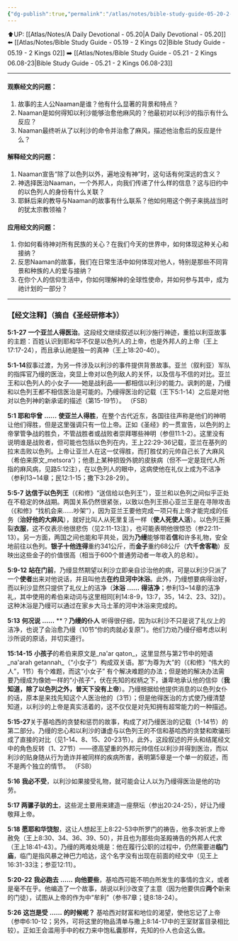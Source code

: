```yaml
---
{"dg-publish":true,"permalink":"/atlas/notes/bible-study-guide-05-20-2-kings-05/","noteIcon":""}
---
```


⬆️UP: [[Atlas/Notes/A Daily Devotional - 05.20\|A Daily Devotional - 05.20]]
⬅️ [[Atlas/Notes/Bible Study Guide - 05.19 - 2 Kings 02\|Bible Study Guide - 05.19 - 2 Kings 02]]
➡️ [[Atlas/Notes/Bible Study Guide - 05.21 - 2 Kings 06.08-23\|Bible Study Guide - 05.21 - 2 Kings 06.08-23]] 

---


#### 观察经文的问题：

1. 故事的主人公Naaman是谁？他有什么显著的背景和特点？
2. Naaman是如何得知以利沙能够治愈他麻风的？他最初对以利沙的指示有什么反应？
3. Naaman最终听从了以利沙的命令并治愈了麻风，描述他治愈后的反应是什么？

#### 解释经文的问题：

1. Naaman宣告“除了以色列以外，遍地没有神”时，这句话有何深远的含义？
2. 神选择医治Naaman，一个外邦人，向我们传递了什么样的信息？这与旧约中的以色列人的身份有什么关联？
3. 耶稣后来的教导与Naaman的故事有什么联系？他如何用这个例子来挑战当时的犹太宗教领袖？

#### 应用经文的问题：

1. 你如何看待神对所有民族的关心？在我们今天的世界中，如何体现这种关心和接纳？
2. 反思Naaman的故事，我们在日常生活中如何体现对他人，特别是那些不同背景和种族的人的爱与接纳？
3. 在你个人的信仰生活中，你如何理解神的全球性使命，并如何参与其中，成为祂计划的一部分？

---
### 【经文注释】（摘自《圣经研修本》）

**5:1-27** **一个亚兰人得医治**。这段经文继续叙述以利沙施行神迹，重拾以利亚故事的主题：百姓认识到耶和华不仅是以色列人的上帝，也是外邦人的上帝（王上17:17-24），而且承认祂是独一的真神（王上18:20-40）。

**5:1-14**叙事过渡，为另一件涉及以利沙的事件提供背景故事。亚兰（叙利亚）军队的指挥官乃缦的医治，突显上帝对以色列敌人的关怀，以及信与不信的对比。亚兰王和以色列人的小女子——她是战利品——都相信以利沙的能力。讽刺的是，乃缦和以色列王都不相信医治是可能的。乃缦得医治的记载（王下5:1-14）之后是对他对以色列神的新承诺的描述（第15-19节）。 （FSB）

**5:1** **耶和华曾** **……** **使亚兰人得胜**，在整个古代近东，各国往往声称是他们的神明让他们得胜，但是这里强调只有一位上帝。正如《圣经》的一贯宣告，以色列的上帝掌管争战的胜负，不管战胜者或战败者崇拜哪些神明（参但11:1-2）。这里没有说明谁是战败者，但可能也包括以色列在内，王上22:29-36记载，亚兰在基列的拉末击败以色列。上帝让亚兰人在这一仗得胜，而打胜仗的元帅自己长了大麻风（希伯来原文_metsora'）；他患上某种损毁外貌的皮肤病（但不一定是现代人所指的麻风病，见路5:12注），在以色列人的眼中，这病使他在礼仪上成为不洁净（参利13~14章；民12:1-15；撒下3:28-29）。

**5:5-7** **达信于以色列王**（《和修》“送信给以色列王”），亚兰和以色列之间似乎正处在不稳定的休战期。两国关系仍然很紧张，以致以色列王担心亚兰王是在寻隙攻击（《和修》“找机会来……吵架”），因为亚兰王要他完成一项只有上帝才能完成的任务（**治好他的大麻风**），就好比叫人从死里复活一样（**使人死使人活**）。以色列王撕裂**衣服**，这不仅表示他很悲伤（见2:11-13注），也可能表明他很惊恐（参22:11-13）。另一方面，两国之间也能和平共处，因为**乃缦**能够带着**信**和许多礼物，安全地前往以色列。**银子十他连得**重约341公斤，而**金子**重约68公斤（**六千舍客勒**）反映出这些金子的价值很高（相当于600个普通劳动者一年收入的总和）。

**5:9-12** **站在门前**，乃缦显然期望以利沙立即亲自诊治他的病，可是以利沙只派了一个**使者**出来对他说话，并且叫他去**在约旦河中沐浴**。此外，乃缦想要病得治好，而以利沙显然只提供了礼仪上的洁净（**沐浴** **……** **得洁净**；参利13~14章的洁净礼，其中使用的希伯来动词与这里相同[利14:8-9，13:7，35，14:2、23、32]）。这种沐浴是乃缦可以通过在家乡大马士革的河中沐浴来完成的。

**5:13** **何况说** **……** **？**乃缦的仆人** 听得很仔细，因为以利沙不只是说了礼仪上的洁净，也说了会治愈乃缦（10节“你的肉就必复原”）。他们力劝乃缦仔细考虑以利沙所说的原话，并切实遵行。

**15:14-15** **小孩子**的希伯来原文是_na'ar qaton_，这里显然与第2节中的短语_na'arah getannah_（“小女子”）构成双关语。那“为尊为大”的（《和修》“伟大的人”，1节）有个难题，而这“小女子” 有个解决难题的办法；但是她的解决办法需要乃缦成为像她一样的“小孩子”，伏在先知的权柄之下，谦卑地承认他的信仰（**我知道，除了以色列之外，普天下没有上帝**）。乃缦根据给他提供消息的以色列女仆的话，原本是来找先知这个人医治他的（3节）；但是他得医治的方式使乃缦清楚知道，以利沙的上帝是真实活着的，这不仅仅是对先知拥有超常能力的一种描述。

**5:15-27**关于基哈西的贪婪和惩罚的故事，构成了对乃缦医治的记载（1-14节）的第二部分。乃缦的忠心和以利沙的谦虚与以色列王的不信和基哈西的贪婪和欺骗形成了直接的对比（见1-14、8、15、20-23节）。此外，这段叙述的开头和结尾经文中的角色反转（1、27节）——德高望重的外邦元帅信任以利沙并得到医治，而以利沙的贴身随从行为诡诈并被同样的疾病所害，表明第5章是一个单一的叙述，而不是两个独立的情节。 （FSB）

**5:16** **我必不受**，以利沙如果接受礼物，就可能会让人以为乃缦得医治是他的功劳。

**5:17 两骡子驮的土**，这些泥土要用来建造一座祭坛（参出20:24-25），好让乃缦敬拜上帝。

**5:18** **愿耶和华饶恕**，这让人想起王上8:22-53中所罗门的祷告，他多次祈求上帝赦免（王上8:30、34、36、39、50），并且也为那些向圣殿祷告的外邦人代求（王上18:41-43）。乃缦的两难处境是：他在履行公职的过程中，仍然需要进**临门庙**，临门是指风暴之神巴力哈达，这个名字没有出现在前面的经文中（见王上16:31-33注；参亚12:11）。

**5:20-22** **我必跑去** **……** **向他要些**，基哈西可能不明白所发生的事情的含义，或者是毫不在乎。他编造了一个故事，胡说以利沙改变了主意（因为他要供应**两个**新来的门徒），试图从上帝的作为中“牟利”（参书7章；徒8:18-24）。

**5:26** **这岂是受** **……** **的时候呢？** 基哈西对财富和地位的渴望，使他忘记了上帝（参申6:10-12；另外，可将这里的物品清单与撒上8:14-17中的王室财富目录相比较）。正如王会滥用手中的权力来中饱私囊那样，先知的仆人也会这么做。